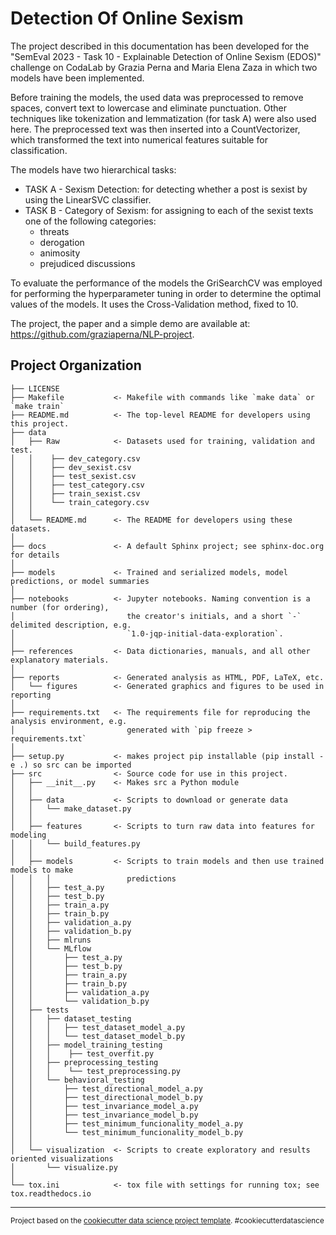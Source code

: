 Detection Of Online Sexism
==============================

The project described in this documentation has been developed for the "SemEval 2023 - Task 10 - Explainable Detection of Online Sexism (EDOS)" challenge on CodaLab by Grazia Perna and Maria Elena Zaza in which two models have been implemented.

Before training the models, the used data was preprocessed to remove spaces, convert text to lowercase and eliminate punctuation. Other techniques like tokenization and lemmatization (for task A) were also used here.
The preprocessed text was then inserted into a CountVectorizer, which transformed the text into numerical features suitable for classification.

The models have two hierarchical tasks:
- TASK A - Sexism Detection: for detecting whether a post is sexist by using the LinearSVC classifier.
- TASK B - Category of Sexism: for assigning to each of the sexist texts one of the following categories:
    - threats
    - derogation
    - animosity
    - prejudiced discussions

To evaluate the performance of the models the GriSearchCV was employed for performing the hyperparameter tuning in order to determine the optimal values of the models. It uses the Cross-Validation method, fixed to 10.

The project, the paper and a simple demo are available at: https://github.com/graziaperna/NLP-project.

Project Organization
------------

    ├── LICENSE
    ├── Makefile           <- Makefile with commands like `make data` or `make train`
    ├── README.md          <- The top-level README for developers using this project.
    ├── data
    │   ├── Raw            <- Datasets used for training, validation and test.
    │   │    ├── dev_category.csv
    │   │    ├── dev_sexist.csv
    │   │    ├── test_sexist.csv
    │   │    ├── test_category.csv
    │   │    ├── train_sexist.csv
    │   │    └── train_category.csv
    │   │
    │   └── README.md      <- The README for developers using these datasets.
    │
    ├── docs               <- A default Sphinx project; see sphinx-doc.org for details
    │
    ├── models             <- Trained and serialized models, model predictions, or model summaries
    │
    ├── notebooks          <- Jupyter notebooks. Naming convention is a number (for ordering),
    │                         the creator's initials, and a short `-` delimited description, e.g.
    │                         `1.0-jqp-initial-data-exploration`.
    │
    ├── references         <- Data dictionaries, manuals, and all other explanatory materials.
    │
    ├── reports            <- Generated analysis as HTML, PDF, LaTeX, etc.
    │   └── figures        <- Generated graphics and figures to be used in reporting
    │
    ├── requirements.txt   <- The requirements file for reproducing the analysis environment, e.g.
    │                         generated with `pip freeze > requirements.txt`
    │
    ├── setup.py           <- makes project pip installable (pip install -e .) so src can be imported
    ├── src                <- Source code for use in this project.
    │   ├── __init__.py    <- Makes src a Python module
    │   │
    │   ├── data           <- Scripts to download or generate data
    │   │   └── make_dataset.py
    │   │
    │   ├── features       <- Scripts to turn raw data into features for modeling
    │   │   └── build_features.py
    │   │
    │   ├── models         <- Scripts to train models and then use trained models to make
    │   │   │                 predictions
    │   │   ├── test_a.py
    │   │   ├── test_b.py
    │   │   ├── train_a.py
    │   │   ├── train_b.py
    │   │   ├── validation_a.py
    │   │   ├── validation_b.py
    │   │   ├── mlruns
    │   │   └── MLflow
    │   │       ├── test_a.py
    │   │       ├── test_b.py
    │   │       ├── train_a.py
    │   │       ├── train_b.py
    │   │       ├── validation_a.py
    │   │       └── validation_b.py
    │   ├── tests 
    │   │   ├── dataset_testing
    │   │   │   ├── test_dataset_model_a.py
    │   │   │   └── test_dataset_model_b.py
    │   │   ├── model_training_testing
    │   │   │    ├── test_overfit.py
    │   │   ├── preprocessing_testing
    │   │   │    └── test_preprocessing.py
    │   │   └── behavioral_testing
    │   │       ├── test_directional_model_a.py
    │   │       ├── test_directional_model_b.py
    │   │       ├── test_invariance_model_a.py
    │   │       ├── test_invariance_model_b.py
    │   │       ├── test_minimum_funcionality_model_a.py
    │   │       └── test_minimum_funcionality_model_b.py
    │   │  
    │   └── visualization  <- Scripts to create exploratory and results oriented visualizations
    │       └── visualize.py
    │
    └── tox.ini            <- tox file with settings for running tox; see tox.readthedocs.io


--------

<p><small>Project based on the <a target="_blank" href="https://drivendata.github.io/cookiecutter-data-science/">cookiecutter data science project template</a>. #cookiecutterdatascience</small></p>
